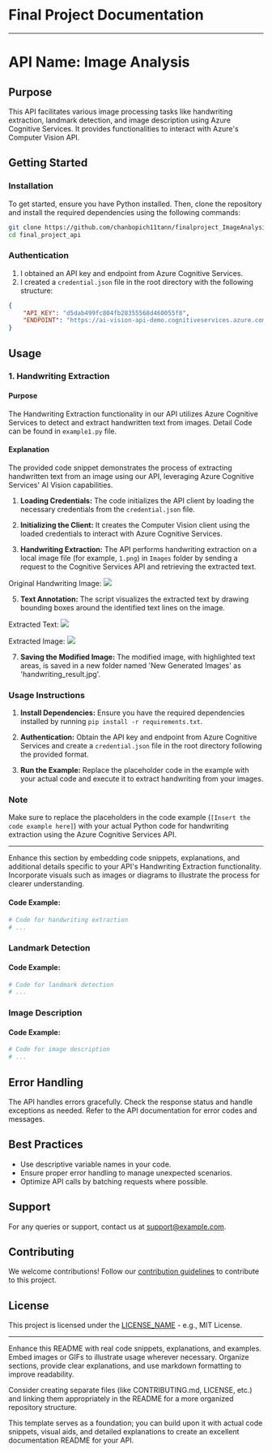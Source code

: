 # Final Project Documentation
---

# API Name: Image Analysis

## Purpose

This API facilitates various image processing tasks like handwriting extraction, landmark detection, and image description using Azure Cognitive Services. It provides functionalities to interact with Azure's Computer Vision API.

## Getting Started

### Installation

To get started, ensure you have Python installed. Then, clone the repository and install the required dependencies using the following commands:

```bash
git clone https://github.com/chanbopich11tann/finalproject_ImageAnalysis.git
cd final_project_api
```

### Authentication

1. I obtained an API key and endpoint from Azure Cognitive Services.
2. I created a `credential.json` file in the root directory with the following structure:

```json
{
    "API_KEY": "d5dab499fc804fb28355568d460055f8",
    "ENDPOINT": "https://ai-vision-api-demo.cognitiveservices.azure.com/"
} 
```

## Usage

### 1. Handwriting Extraction

#### Purpose

The Handwriting Extraction functionality in our API utilizes Azure Cognitive Services to detect and extract handwritten text from images. Detail Code can be found in `example1.py` file.


#### Explanation

The provided code snippet demonstrates the process of extracting handwritten text from an image using our API, leveraging Azure Cognitive Services' AI Vision capabilities.

1. **Loading Credentials:** The code initializes the API client by loading the necessary credentials from the `credential.json` file.

2. **Initializing the Client:** It creates the Computer Vision client using the loaded credentials to interact with Azure Cognitive Services.

3. **Handwriting Extraction:** The API performs handwriting extraction on a local image file (for example, `1.png`) in `Images` folder by sending a request to the Cognitive Services API and retrieving the extracted text.

Original Handwriting Image: 
![](final_project_api/Images/1.png)

5. **Text Annotation:** The script visualizes the extracted text by drawing bounding boxes around the identified text lines on the image.

Extracted Text: 
![](final_project_api/Images/text1.png)

Extracted Image: 
![](./final_project_api/New%20Generated%20Images/handwriting_result.jpg)



7. **Saving the Modified Image:** The modified image, with highlighted text areas, is saved in a new folder named 'New Generated Images' as 'handwriting_result.jpg'.

### Usage Instructions

1. **Install Dependencies:** Ensure you have the required dependencies installed by running `pip install -r requirements.txt`.

2. **Authentication:** Obtain the API key and endpoint from Azure Cognitive Services and create a `credential.json` file in the root directory following the provided format.

3. **Run the Example:** Replace the placeholder code in the example with your actual code and execute it to extract handwriting from your images.

### Note

Make sure to replace the placeholders in the code example (`[Insert the code example here]`) with your actual Python code for handwriting extraction using the Azure Cognitive Services API.

---

Enhance this section by embedding code snippets, explanations, and additional details specific to your API's Handwriting Extraction functionality. Incorporate visuals such as images or diagrams to illustrate the process for clearer understanding.
#### Code Example:

```python
# Code for handwriting extraction
# ...
```

### Landmark Detection

#### Code Example:

```python
# Code for landmark detection
# ...
```

### Image Description

#### Code Example:

```python
# Code for image description
# ...
```

## Error Handling

The API handles errors gracefully. Check the response status and handle exceptions as needed. Refer to the API documentation for error codes and messages.

## Best Practices

- Use descriptive variable names in your code.
- Ensure proper error handling to manage unexpected scenarios.
- Optimize API calls by batching requests where possible.

## Support

For any queries or support, contact us at support@example.com.

## Contributing

We welcome contributions! Follow our [contribution guidelines](CONTRIBUTING.md) to contribute to this project.

## License

This project is licensed under the [LICENSE_NAME](LICENSE) - e.g., MIT License.

---

Enhance this README with real code snippets, explanations, and examples. Embed images or GIFs to illustrate usage wherever necessary. Organize sections, provide clear explanations, and use markdown formatting to improve readability.

Consider creating separate files (like CONTRIBUTING.md, LICENSE, etc.) and linking them appropriately in the README for a more organized repository structure.

This template serves as a foundation; you can build upon it with actual code snippets, visual aids, and detailed explanations to create an excellent documentation README for your API.
